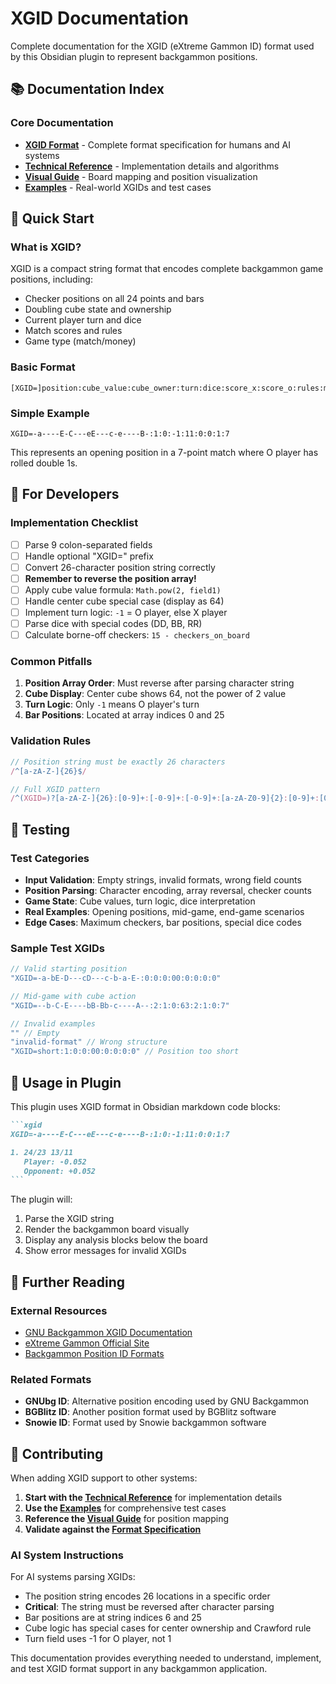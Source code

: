 # XGID Documentation

Complete documentation for the XGID (eXtreme Gammon ID) format used by this Obsidian plugin to represent backgammon positions.

## 📚 Documentation Index

### Core Documentation
- **[XGID Format](./XGID-FORMAT.md)** - Complete format specification for humans and AI systems
- **[Technical Reference](./XGID-TECHNICAL-REFERENCE.md)** - Implementation details and algorithms  
- **[Visual Guide](./XGID-VISUAL-GUIDE.md)** - Board mapping and position visualization
- **[Examples](./XGID-EXAMPLES.md)** - Real-world XGIDs and test cases

## 🎯 Quick Start

### What is XGID?
XGID is a compact string format that encodes complete backgammon game positions, including:
- Checker positions on all 24 points and bars
- Doubling cube state and ownership
- Current player turn and dice
- Match scores and rules
- Game type (match/money)

### Basic Format
```
[XGID=]position:cube_value:cube_owner:turn:dice:score_x:score_o:rules:match_length
```

### Simple Example
```
XGID=-a----E-C---eE---c-e----B-:1:0:-1:11:0:0:1:7
```
This represents an opening position in a 7-point match where O player has rolled double 1s.

## 🔧 For Developers

### Implementation Checklist
- [ ] Parse 9 colon-separated fields
- [ ] Handle optional "XGID=" prefix
- [ ] Convert 26-character position string correctly
- [ ] **Remember to reverse the position array!**
- [ ] Apply cube value formula: `Math.pow(2, field1)` 
- [ ] Handle center cube special case (display as 64)
- [ ] Implement turn logic: `-1` = O player, else X player
- [ ] Parse dice with special codes (DD, BB, RR)
- [ ] Calculate borne-off checkers: `15 - checkers_on_board`

### Common Pitfalls
1. **Position Array Order**: Must reverse after parsing character string
2. **Cube Display**: Center cube shows 64, not the power of 2 value
3. **Turn Logic**: Only `-1` means O player's turn
4. **Bar Positions**: Located at array indices 0 and 25

### Validation Rules
```javascript
// Position string must be exactly 26 characters
/^[a-zA-Z-]{26}$/

// Full XGID pattern
/^(XGID=)?[a-zA-Z-]{26}:[0-9]+:[-0-9]+:[-0-9]+:[a-zA-Z0-9]{2}:[0-9]+:[0-9]+:[0-9]+:[0-9]+$/
```

## 🧪 Testing

### Test Categories
- **Input Validation**: Empty strings, invalid formats, wrong field counts
- **Position Parsing**: Character encoding, array reversal, checker counts
- **Game State**: Cube values, turn logic, dice interpretation
- **Real Examples**: Opening positions, mid-game, end-game scenarios
- **Edge Cases**: Maximum checkers, bar positions, special dice codes

### Sample Test XGIDs
```javascript
// Valid starting position
"XGID=-a-bE-D---cD---c-b-a-E-:0:0:0:00:0:0:0:0"

// Mid-game with cube action  
"XGID=--b-C-E----bB-Bb-c----A--:2:1:0:63:2:1:0:7"

// Invalid examples
"" // Empty
"invalid-format" // Wrong structure
"XGID=short:1:0:0:00:0:0:0:0" // Position too short
```

## 🎲 Usage in Plugin

This plugin uses XGID format in Obsidian markdown code blocks:

````markdown
```xgid
XGID=-a----E-C---eE---c-e----B-:1:0:-1:11:0:0:1:7

1. 24/23 13/11  
   Player: -0.052
   Opponent: +0.052
```
````

The plugin will:
1. Parse the XGID string
2. Render the backgammon board visually
3. Display any analysis blocks below the board
4. Show error messages for invalid XGIDs

## 📖 Further Reading

### External Resources
- [GNU Backgammon XGID Documentation](https://www.gnu.org/software/gnubg/)
- [eXtreme Gammon Official Site](http://www.extremegammon.com/)
- [Backgammon Position ID Formats](https://bkgm.com/rgb/rgb.cgi?view+610)

### Related Formats
- **GNUbg ID**: Alternative position encoding used by GNU Backgammon
- **BGBlitz ID**: Another position format used by BGBlitz software
- **Snowie ID**: Format used by Snowie backgammon software

## 🤝 Contributing

When adding XGID support to other systems:

1. **Start with the [Technical Reference](./XGID-TECHNICAL-REFERENCE.md)** for implementation details
2. **Use the [Examples](./XGID-EXAMPLES.md)** for comprehensive test cases
3. **Reference the [Visual Guide](./XGID-VISUAL-GUIDE.md)** for position mapping
4. **Validate against the [Format Specification](./XGID-FORMAT.md)**

### AI System Instructions
For AI systems parsing XGIDs:
- The position string encodes 26 locations in a specific order
- **Critical**: The string must be reversed after character parsing
- Bar positions are at string indices 6 and 25
- Cube logic has special cases for center ownership and Crawford rule
- Turn field uses -1 for O player, not 1

This documentation provides everything needed to understand, implement, and test XGID format support in any backgammon application.
